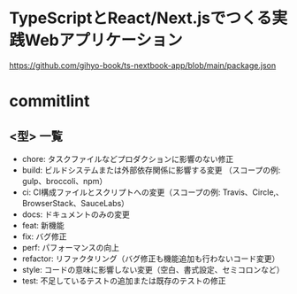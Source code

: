 # TypeScriptとReact/Next.jsでつくる実践Webアプリケーション

https://github.com/gihyo-book/ts-nextbook-app/blob/main/package.json

# commitlint

## <型> 一覧

- chore: タスクファイルなどプロダクションに影響のない修正
- build: ビルドシステムまたは外部依存関係に影響する変更 （スコープの例: gulp、broccoli、npm）
- ci: CI構成ファイルとスクリプトへの変更（スコープの例: Travis、Circle,、BrowserStack、SauceLabs）
- docs: ドキュメントのみの変更
- feat: 新機能
- fix: バグ修正
- perf: パフォーマンスの向上
- refactor: リファクタリング（バグ修正も機能追加も行わないコード変更）
- style: コードの意味に影響しない変更（空白、書式設定、セミコロンなど）
- test: 不足しているテストの追加または既存のテストの修正
